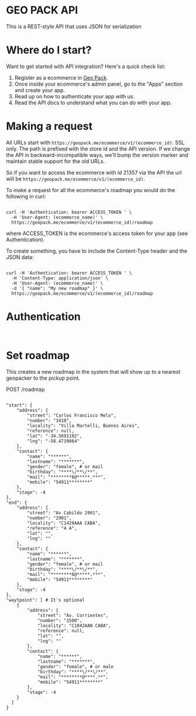 # GEO PACK API

This is a REST-style API that uses JSON for serialization

# Where do I start?

Want to get started with API integration? Here's a quick check list:

1. Register as a ecommerce in [Geo Pack](https://geopack.me/ecommerce/sign_up).
2. Once inside your ecommerce's admin panel, go to the "Apps" section and create your app.
3. Read up on how to authenticate your app with us.
4. Read the API docs to understand what you can do with your app.

# Making a request

All URLs start with `https://geopack.me/ecommerce/v1/(ecommerce_id)`. SSL only. The path is prefixed with the store id and the API version. If we change the API in backward-incompatible ways, we'll bump the version marker and maintain stable support for the old URLs.

So if you want to access the ecommerce with id 21357 via the API the url will be `https://geopack.me/ecommerce/v1/(ecommerce_id)`.

To make a request for all the ecommerce's roadmap you would do the following in curl:

```shell

curl -H 'Authentication: bearer ACCESS_TOKEN ' \
  -H 'User-Agent: (ecommerce_name)' \
  https://geopack.me/ecommerce/v1/(ecommerce_id)/roadmap

```

where ACCESS_TOKEN is the ecommerce's access token for your app (see Authentication).

To create something, you have to include the Content-Type header and the JSON data:

```shell

curl -H 'Authentication: bearer ACCESS_TOKEN ' \
  -H 'Content-Type: application/json' \
  -H 'User-Agent: (ecommerce_name)' \
  -d '{ "name": "My new roadmap" }' \
  https://geopack.me/ecommerce/v1/(ecommerce_id)/roadmap

```

# Authentication
```shell


```


# Set roadmap

This creates a new roadmap in the system that will show up to a nearest geopacker to the pickup point.

POST /roadmap

```shell

"start": {
    "address": {
        "street": "Carlos Francisco Melo",
        "number": "3410",
        "locality": "Villa Martelli, Buenos Aires",
        "reference": null,
        "lat": "-34.5691192",
        "lng": "-58.4739864"
    },
    "contact": {
        "name": "******",
        "lastname": "*******",
        "gender": "female", # or mail
        "birthday": "****\/**\/**",
        "mail": "********6@*****.***",
        "mobile": "54911********"
    },
    "stage": -4
},
"end": {
    "address": {
        "street": "Av Cabildo 2901",
        "number": "2901",
        "locality": "C1429AAA CABA",
        "reference": "4 A",
        "lat": "",
        "lng": ""
    },
    "contact": {
        "name": "******",
        "lastname": "*******",
        "gender": "female", # or mail
        "birthday": "****\/**\/**",
        "mail": "********6@*****.***",
        "mobile": "54911********"
    },
    "stage": -4
},
"waytpoint": [ # It's optional
    {
        "address": {
            "street": "Av. Corrientes",
            "number": "1500",
            "locality": "C1042AAN CABA",
            "reference": null,
            "lat": "",
            "lng": ""
        },
        "contact": {
            "name": "******",
            "lastname": "*******",
            "gender": "female", # or male
            "birthday": "****\/**\/**",
            "mail": "********@****.**",
            "mobile": "54911********"
        },
        "stage": -4
    }
  ]
}

```

